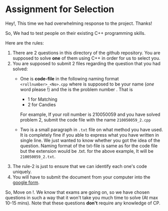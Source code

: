 # Assignment for Selection

Hey!, This time we had overwhelming response to the project. Thanks! 

So, We had to test people on their existing C++ programming skills. 

Here are the rules: 
1. There are 2 questions in this directory of the github repository. You are supposed to solve **one** of them using C++ in order for us to select you. 
2. You are supposed to submit 2 files regarding the question that you had solved:
    -  One is **code-file** in the following naming format `<rollnumber>_<No>.cpp`
        where <rollnumber> is supposed to be your name (*one* word please !) and the <no> is the problem number . That is 
        - 1 for Matching
        - 2 for Candies
        
        For example, If your roll number is 210050059 and you have solved problem 2, submit the code file with the name `210050059_2.cpp`
    - Two is a small paragraph in `.txt` file on what method you have used. It is completely fine if you able to express what you have written in single line. We just wanted to know whether you got the idea of the question. Naming format of the txt-file is same as for the code file but the extension would be .txt. for the above example, It will be `210050059_2.txt`. 
3. The rule-2 is just to ensure that we can identify each one's code uniquely. 
4. You will have to submit the document from your computer into the [google form](https://forms.gle/rtrp1Np3ujLUZtur7).
 
So, Move on !. We know that exams are going on, so we have chosen questions in such a way that it won't take you much time to solve (At max 10-15 mins). Note that these questions **don't** require any knowledge of CP.
